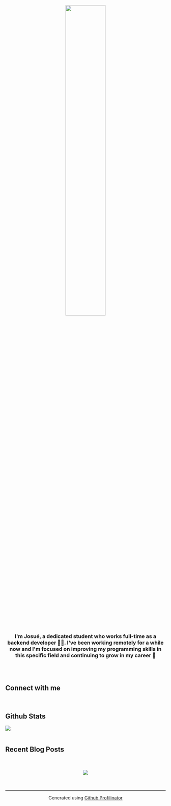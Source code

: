 <div align="center">
<img src="https://rishavanand.github.io/static/images/greetings.gif" align="center" style="width: 50%" />
</div>  
  

### <div align="center">I'm Josué, a dedicated student who works full-time as a backend developer 👨‍💻. I've been working remotely for a while now and I'm focused on improving my programming skills in this specific field and continuing to grow in my career 🚀</div>  
  
</td></tr></table> 
<br/>  
  
  
</td></tr></table>  


<br/>  


## Connect with me  
  

<br/>  


## Github Stats  
<div align="left"><img src="https://github-readme-stats.vercel.app/api?username=JosueRafaelCH&show_icons=true&count_private=true&hide_border=true" align="center" /></div>  

<br/>  


## Recent Blog Posts  
  

<br/>  

  

<br/>  

<div align="center">
<img src="https://komarev.com/ghpvc/?username=JosueRafaelCH&&style=flat-square" align="center" />
</div>  
  

<br/>  


<br />

----
<div align="center">Generated using <a href="https://profilinator.rishav.dev/" target="_blank">Github Profilinator</a></div>
